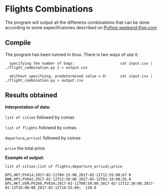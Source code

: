 # Flights Combinations
The program will output all the differents combinations that can be done according to some especificaiones described on
[Python weekend Kiwi.com](https://gist.github.com/martin-kokos/6ccdeeff45a33bce4849567b0395526c)

## Compile
  The program has been runned in linux. There is two ways of use it:

      specifying the number of bags:                     cat input.csv | ./flight_combination.py 2 > output.csv

      whithout specifying, predetermined value = 0:      cat input.csv | ./flight_combination.py > output.csv

## Results obtained

  **Interpretation of data:** <br/>  
    `list of cities` followed by comas <br/>  
    `list of flights` followed by comas <br/>  
    `departure`_`arrival` followed by comas <br/>  
    `price` the total price <br/>  

 **Example of output:**
```
list of cities;list of flights;departure_arrival;price

DPS,HKT;PV414;2017-02-11T09:15:00_2017-02-11T12:55:00;67.0
BWN,DPS;PV042;2017-02-12T22:50:00_2017-02-13T01:10:00;56.0
DPS,HKT,USM;PV260,PV634;2017-02-11T08:50:00_2017-02-11T12:30:00,2017-02-12T16:00:00_2017-02-12T16:55:00;  110.0
```
